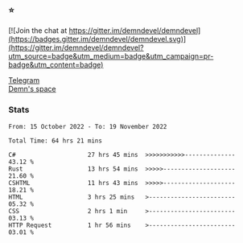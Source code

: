 ### :star:

[![Join the chat at https://gitter.im/demndevel/demndevel](https://badges.gitter.im/demndevel/demndevel.svg)](https://gitter.im/demndevel/demndevel?utm_source=badge&utm_medium=badge&utm_campaign=pr-badge&utm_content=badge)

[Telegram](https://t.me/demnometa) <br>
[Demn's space](http://demns.space)

### Stats

<!--START_SECTION:waka-->

```text
From: 15 October 2022 - To: 19 November 2022

Total Time: 64 hrs 21 mins

C#                    27 hrs 45 mins  >>>>>>>>>>>--------------   43.12 %
Rust                  13 hrs 54 mins  >>>>>--------------------   21.60 %
CSHTML                11 hrs 43 mins  >>>>>--------------------   18.21 %
HTML                  3 hrs 25 mins   >------------------------   05.32 %
CSS                   2 hrs 1 min     >------------------------   03.13 %
HTTP Request          1 hr 56 mins    >------------------------   03.01 %
```

<!--END_SECTION:waka-->

